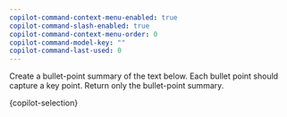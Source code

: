 ```yaml
---
copilot-command-context-menu-enabled: true
copilot-command-slash-enabled: true
copilot-command-context-menu-order: 0
copilot-command-model-key: ""
copilot-command-last-used: 0
---
```

<instruction>Create a bullet-point summary of the text below. Each bullet point should capture a key point. Return only the bullet-point summary.</instruction>

<text>{copilot-selection}</text>